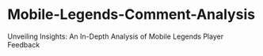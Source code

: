 # Mobile-Legends-Comment-Analysis
Unveiling Insights: An In-Depth Analysis of Mobile Legends Player Feedback
